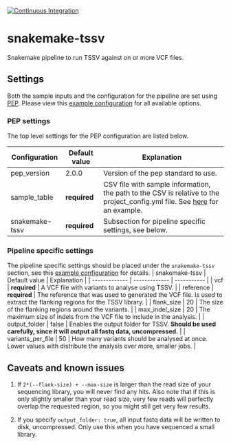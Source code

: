 [![Continuous Integration](https://github.com/Redmar-van-den-Berg/snakemake-tssv/actions/workflows/ci.yml/badge.svg)](https://github.com/Redmar-van-den-Berg/snakemake-tssv/actions/workflows/ci.yml)

# snakemake-tssv
Snakemake pipeline to run TSSV against on or more VCF files.

## Settings
Both the sample inputs and the configuration for the pipeline are set using
[PEP](http://pep.databio.org/en/2.0.0/). Please view this [example
configuration](https://github.com/Redmar-van-den-Berg/snakemake-tssv/blob/main/tests/pep/project_config_all_options.yml)
for all available options.

### PEP settings
The top level settings for the PEP configuration are listed below.

| Configuration     | Default value | Explanation |
| -------------     | ------------- | ----------- |
| pep_version       | 2.0.0         | Version of the pep standard to use. |
| sample_table      | **required**  | CSV file with sample information, the path to the CSV is relative to the project_config.yml file. See [here](https://github.com/Redmar-van-den-Berg/snakemake-tssv/blob/main/tests/pep/one-sample.csv) for an example. |
| snakemake-tssv    | **required**  | Subsection for pipeline specific settings, see below. |

### Pipeline specific settings
The pipeline specific settings should be placed under the
`snakemake-tssv` section, see this [example
configuration](https://github.com/Redmar-van-den-Berg/snakemake-tssv/blob/main/tests/pep/project_config_all_options.yml)
for details.
| snakemake-tssv    | Default value | Explanation |
| -------------     | ------------- | ----------- |
| vcf               | **required**  | A VCF file with variants to analyse using TSSV. |
| reference         | **required**  | The reference that was used to generated the VCF file. Is used to extract the flanking regions for the TSSV library. |
| flank_size        | 20            | The size of the flanking regions around the variants. |
| max_indel_size    | 20            | The maximum size of indels from the VCF file to include in the analysis. |
| output_folder     | false         | Enables the output folder for TSSV. **Should be used carefully, since it will output all fastq data, uncompressed.** |
| variants_per_file | 50            | How many variants should be analysed at once.  Lower values with distribute the analysis over more, smaller jobs. |


## Caveats and known issues
1. If `2*(--flank-size) + --max-size` is larger than the read size of your
   sequencing library, you will never find any hits. Also note that if this is
   only slightly smaller than your read size, very few reads will perfectly
   overlap the requested region, so you might still get very few results.

2. If you specify `output_folder: true`, all input fastq data will be written
   to disk, uncompressed. Only use this when you have sequenced a small
   library.
